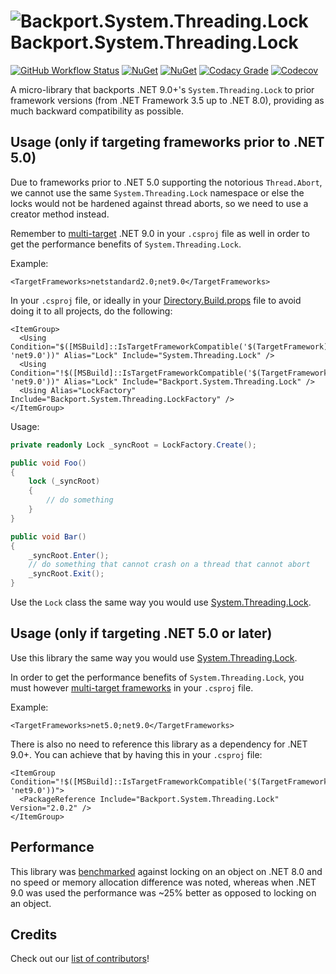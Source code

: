 # ![Backport.System.Threading.Lock](https://raw.githubusercontent.com/MarkCiliaVincenti/Backport.System.Threading.Lock/master/logo32.png) Backport.System.Threading.Lock
[![GitHub Workflow Status](https://img.shields.io/github/actions/workflow/status/MarkCiliaVincenti/Backport.System.Threading.Lock/dotnet.yml?branch=master&logo=github&style=flat)](https://actions-badge.atrox.dev/MarkCiliaVincenti/Backport.System.Threading.Lock/goto?ref=master) [![NuGet](https://img.shields.io/nuget/v/Backport.System.Threading.Lock?label=NuGet&logo=nuget&style=flat)](https://www.nuget.org/packages/Backport.System.Threading.Lock) [![NuGet](https://img.shields.io/nuget/dt/Backport.System.Threading.Lock?logo=nuget&style=flat)](https://www.nuget.org/packages/Backport.System.Threading.Lock) [![Codacy Grade](https://img.shields.io/codacy/grade/46617e1e645948ce9799026c84b7f1e1?style=flat)](https://app.codacy.com/gh/MarkCiliaVincenti/Backport.System.Threading.Lock/dashboard) [![Codecov](https://img.shields.io/codecov/c/github/MarkCiliaVincenti/Backport.System.Threading.Lock?label=coverage&logo=codecov&style=flat)](https://app.codecov.io/gh/MarkCiliaVincenti/Backport.System.Threading.Lock)

A micro-library that backports .NET 9.0+'s `System.Threading.Lock` to prior framework versions (from .NET Framework 3.5 up to .NET 8.0), providing as much backward compatibility as possible.

## Usage (only if targeting frameworks prior to .NET 5.0)
Due to frameworks prior to .NET 5.0 supporting the notorious `Thread.Abort`, we cannot use the same `System.Threading.Lock` namespace or else the locks would not be hardened against thread aborts, so we need to use a creator method instead.

Remember to [multi-target](https://learn.microsoft.com/en-us/nuget/create-packages/multiple-target-frameworks-project-file) .NET 9.0 in your `.csproj` file as well in order to get the performance benefits of `System.Threading.Lock`.

Example:
```
<TargetFrameworks>netstandard2.0;net9.0</TargetFrameworks>
```

In your `.csproj` file, or ideally in your [Directory.Build.props](https://learn.microsoft.com/en-us/visualstudio/msbuild/customize-by-directory) file to avoid doing it to all projects, do the following:

```
<ItemGroup>
  <Using Condition="$([MSBuild]::IsTargetFrameworkCompatible('$(TargetFramework)', 'net9.0'))" Alias="Lock" Include="System.Threading.Lock" />
  <Using Condition="!$([MSBuild]::IsTargetFrameworkCompatible('$(TargetFramework)', 'net9.0'))" Alias="Lock" Include="Backport.System.Threading.Lock" />
  <Using Alias="LockFactory" Include="Backport.System.Threading.LockFactory" />
</ItemGroup>
```

Usage:
```csharp
private readonly Lock _syncRoot = LockFactory.Create();

public void Foo()
{
    lock (_syncRoot)
    {
        // do something
    }
}

public void Bar()
{
    _syncRoot.Enter();
    // do something that cannot crash on a thread that cannot abort
    _syncRoot.Exit();
}
```

Use the `Lock` class the same way you would use [System.Threading.Lock](https://learn.microsoft.com/en-us/dotnet/api/system.threading.lock?view=net-9.0).

## Usage (only if targeting .NET 5.0 or later)
Use this library the same way you would use [System.Threading.Lock](https://learn.microsoft.com/en-us/dotnet/api/system.threading.lock?view=net-9.0).

In order to get the performance benefits of `System.Threading.Lock`, you must however [multi-target frameworks](https://learn.microsoft.com/en-us/nuget/create-packages/multiple-target-frameworks-project-file) in your `.csproj` file.

Example:
```
<TargetFrameworks>net5.0;net9.0</TargetFrameworks>
```

There is also no need to reference this library as a dependency for .NET 9.0+. You can achieve that by having this in your `.csproj` file:

```
<ItemGroup Condition="!$([MSBuild]::IsTargetFrameworkCompatible('$(TargetFramework)', 'net9.0'))">
  <PackageReference Include="Backport.System.Threading.Lock" Version="2.0.2" />  
</ItemGroup>
```

## Performance
This library was [benchmarked](https://github.com/MarkCiliaVincenti/Backport.System.Threading.Lock/tree/master/Backport.System.Threading.Lock.Benchmarks) against locking on an object on .NET 8.0 and no speed or memory allocation difference was noted, whereas when .NET 9.0 was used the performance was ~25% better as opposed to locking on an object.

## Credits
Check out our [list of contributors](https://github.com/MarkCiliaVincenti/Backport.System.Threading.Lock/blob/master/CONTRIBUTORS.md)!
